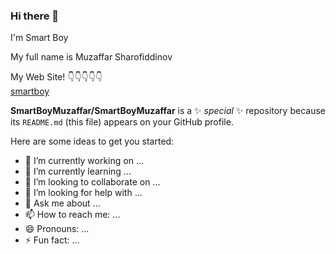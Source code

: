 ### Hi there 👋
I'm Smart Boy

My full name is Muzaffar Sharofiddinov


My Web Site! 👇👇👇👇👇 <br>
<a href="https://smartboymuzaffar.github.io/">smartboy</a> 


**SmartBoyMuzaffar/SmartBoyMuzaffar** is a ✨ _special_ ✨ repository because its `README.md` (this file) appears on your GitHub profile.

Here are some ideas to get you started:

- 🔭 I’m currently working on ...
- 🌱 I’m currently learning ...
- 👯 I’m looking to collaborate on ...
- 🤔 I’m looking for help with ...
- 💬 Ask me about ...
- 📫 How to reach me: ...
- 😄 Pronouns: ...
- ⚡ Fun fact: ...
